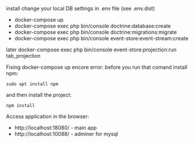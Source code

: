 install
change your local DB settings in .env file (see .env.dist)
* docker-compose up
* docker-compose exec php bin/console doctrine:database:create
* docker-compose exec php bin/console doctrine:migrations:migrate
* docker-compose exec php bin/console event-store:event-stream:create

later
docker-compose exec php bin/console event-store:projection:run tab_projection

Fixing docker-compose up encore error:
 before you run that comand install npm:
 ```
sudo apt install npm
```

and then install the project:
```
npm install
```
 

Access application in the browser:
- http://localhost:18080/ - main app
- http://localhost:10088/ - adminer for mysql
